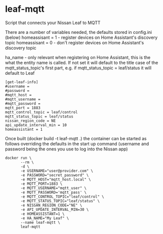 # leaf-mqtt
Script that connects your Nissan Leaf to MQTT

There are a number of variables needed, the defaults stored in config.ini (below)
homeassisant = 1 - register devices on Home Assistant's discovery topic
homeassisant = 0 - don't register devices on Home Assistant's discovery topic

ha_name - only relevant when registering on Home Assistant, this is the what the entity name is called. If not set it will default to the title case of the mqtt_status_topic's first part, e.g. if mqtt_status_topic = leaf/status it will default to Leaf

```
[get-leaf-info]
#username =
#password =
#mqtt_host =
#mqtt_username =
#mqtt_password =
mqtt_port = 1883
mqtt_control_topic = leaf/control
mqtt_status_topic = leaf/status
nissan_region_code = NE
api_update_interval_min = 10
homeassistant = 1
```
Once built (docker build -t leaf-mqtt .) the container can be started as follows overriding the defaults in the start up command (username and password being the ones you use to log into the Nissan app)

```
docker run \
       --rm \
       -d \
       -e USERNAME="user@provider.com" \
       -e PASSWORD="secret_password" \
       -e MQTT_HOST="mqtt_host.local" \
       -e MQTT_PORT=1883 \
       -e MQTT_USERNAME="mqtt_user" \
       -e MQTT_PASSWORD='mqtt_pass' \
       -e MQTT_CONTROL_TOPIC="leaf/control" \
       -e MQTT_STATUS_TOPIC="leaf/status" \
       -e NISSAN_REGION_CODE="NE" \
       -e API_UPDATE_INTERVAL_MIN=30 \
       -e HOMEASSISTANT=1 \
       -e HA_NAME="My Leaf" \
       --name leaf-mqtt \
       leaf-mqtt
```
